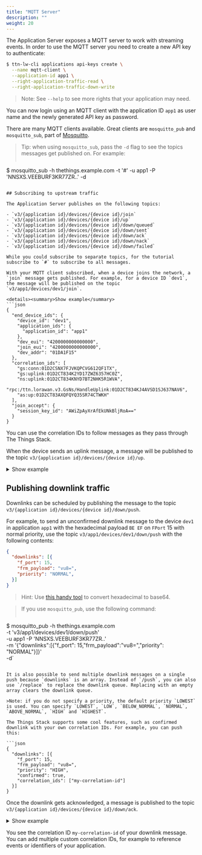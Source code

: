 ```yaml
---
title: "MQTT Server"
description: ""
weight: 20
---
```


The Application Server exposes a MQTT server to work with streaming events. In order to use the MQTT server you need to create a new API key to authenticate:

```bash
$ ttn-lw-cli applications api-keys create \
  --name mqtt-client \
  --application-id app1 \
  --right-application-traffic-read \
  --right-application-traffic-down-write
```

>Note: See `--help` to see more rights that your application may need.

You can now login using an MQTT client with the application ID `app1` as user name and the newly generated API key as password.

There are many MQTT clients available. Great clients are `mosquitto_pub` and `mosquitto_sub`, part of [Mosquitto](https://mosquitto.org).

>Tip: when using `mosquitto_sub`, pass the `-d` flag to see the topics messages get published on. For example:
>
>```bash
$ mosquitto_sub -h thethings.example.com -t '#' -u app1 -P 'NNSXS.VEEBURF3KR77ZR..' -d
```

## Subscribing to upstream traffic

The Application Server publishes on the following topics:

- `v3/{application id}/devices/{device id}/join`
- `v3/{application id}/devices/{device id}/up`
- `v3/{application id}/devices/{device id}/down/queued`
- `v3/{application id}/devices/{device id}/down/sent`
- `v3/{application id}/devices/{device id}/down/ack`
- `v3/{application id}/devices/{device id}/down/nack`
- `v3/{application id}/devices/{device id}/down/failed`

While you could subscribe to separate topics, for the tutorial subscribe to `#` to subscribe to all messages.

With your MQTT client subscribed, when a device joins the network, a `join` message gets published. For example, for a device ID `dev1`, the message will be published on the topic `v3/app1/devices/dev1/join`.

<details><summary>Show example</summary>
```json
{
  "end_device_ids": {
    "device_id": "dev1",
    "application_ids": {
      "application_id": "app1"
    },
    "dev_eui": "4200000000000000",
    "join_eui": "4200000000000000",
    "dev_addr": "01DA1F15"
  },
  "correlation_ids": [
    "gs:conn:01D2CSNX7FJVKQPCVG612QF1TX",
    "gs:uplink:01D2CT834K2YD17ZWZ6357HC0Z",
    "ns:uplink:01D2CT834KNYD7BT2NHK5R1WVA",
    "rpc:/ttn.lorawan.v3.GsNs/HandleUplink:01D2CT834KJ4AVSD1SJ637NAV6",
    "as:up:01D2CT83AXQFQYQ35SR74CTWKH"
  ],
  "join_accept": {
    "session_key_id": "AWiZpAyXrAfEkUNkBljRoA=="
  }
}
```
</details>

You can use the correlation IDs to follow messages as they pass through The Things Stack.

When the device sends an uplink message, a message will be published to the topic `v3/{application id}/devices/{device id}/up`.

<details><summary>Show example</summary>
```json
{
  "end_device_ids": {
    "device_id": "dev1",
    "application_ids": {
      "application_id": "app1"
    },
    "dev_eui": "4200000000000000",
    "join_eui": "4200000000000000",
    "dev_addr": "01DA1F15"
  },
  "correlation_ids": [
    "gs:conn:01D2CSNX7FJVKQPCVG612QF1TX",
    "gs:uplink:01D2CV8HF62ME0D7MZWE38HHH8",
    "ns:uplink:01D2CV8HF6FYJHKZ45YY1DB3MR",
    "rpc:/ttn.lorawan.v3.GsNs/HandleUplink:01D2CV8HF6XR7ZFVK768PDG3J4",
    "as:up:01D2CV8HNGJ57G25BW0FCZNY07"
  ],
  "uplink_message": {
    "session_key_id": "AWiZpAyXrAfEkUNkBljRoA==",
    "f_port": 15,
    "frm_payload": "VGVtcGVyYXR1cmUgPSAwLjA=",
    "rx_metadata": [{
      "gateway_ids": {
        "gateway_id": "eui-0242020000247803",
        "eui": "0242020000247803"
      },
      "time": "2019-01-29T13:02:34.981Z",
      "timestamp": 1283325000,
      "rssi": -35,
      "snr": 5,
      "uplink_token": "CiIKIAoUZXVpLTAyNDIwMjAwMDAyNDc4MDMSCAJCAgAAJHgDEMj49+ME"
    }],
    "settings": {
      "data_rate": {
        "lora": {
          "bandwidth": 125000,
          "spreading_factor": 7
        }
      },
      "data_rate_index": 5,
      "coding_rate": "4/6",
      "frequency": "868500000",
      "gateway_channel_index": 2,
      "device_channel_index": 2
    }
  }
}
```
</details>

## Publishing downlink traffic

Downlinks can be scheduled by publishing the message to the topic `v3/{application id}/devices/{device id}/down/push`.

For example, to send an unconfirmed downlink message to the device `dev1` in application `app1` with the hexadecimal payload `BE EF` on `FPort` 15 with normal priority, use the topic `v3/app1/devices/dev1/down/push` with the following contents:

```json
{
  "downlinks": [{
    "f_port": 15,
    "frm_payload": "vu8=",
    "priority": "NORMAL",
  }]
}
```

>Hint: Use [this handy tool](https://v2.cryptii.com/hexadecimal/base64) to convert hexadecimal to base64.

>If you use `mosquitto_pub`, use the following command:
>
>```bash
$ mosquitto_pub -h thethings.example.com \
  -t 'v3/app1/devices/dev1/down/push' \
  -u app1 -P 'NNSXS.VEEBURF3KR77ZR..' \
  -m '{"downlinks":[{"f_port": 15,"frm_payload":"vu8=","priority": "NORMAL"}]}' \
  -d`
```

It is also possible to send multiple downlink messages on a single push because `downlinks` is an array. Instead of `/push`, you can also use `/replace` to replace the downlink queue. Replacing with an empty array clears the downlink queue.

>Note: if you do not specify a priority, the default priority `LOWEST` is used. You can specify `LOWEST`, `LOW`, `BELOW_NORMAL`, `NORMAL`, `ABOVE_NORMAL`, `HIGH` and `HIGHEST`.

The Things Stack supports some cool features, such as confirmed downlink with your own correlation IDs. For example, you can push this:

```json
{
  "downlinks": [{
    "f_port": 15,
    "frm_payload": "vu8=",
    "priority": "HIGH",
    "confirmed": true,
    "correlation_ids": ["my-correlation-id"]
  }]
}
```

Once the downlink gets acknowledged, a message is published to the topic `v3/{application id}/devices/{device id}/down/ack`.

<details><summary>Show example</summary>
```json
{
  "end_device_ids": {
    "device_id": "dev1",
    "application_ids": {
      "application_id": "app1"
    },
    "dev_eui": "4200000000000000",
    "join_eui": "4200000000000000",
    "dev_addr": "00E6F42A"
  },
  "correlation_ids": [
    "my-correlation-id",
    "..."
  ],
  "downlink_ack": {
    "session_key_id": "AWnj0318qrtJ7kbudd8Vmw==",
    "f_port": 15,
    "f_cnt": 11,
    "frm_payload": "vu8=",
    "confirmed": true,
    "priority": "NORMAL",
    "correlation_ids": [
      "my-correlation-id",
      "..."
    ]
  }
}
```
</details>

You see the correlation ID `my-correlation-id` of your downlink message. You can add multiple custom correlation IDs, for example to reference events or identifiers of your application.
